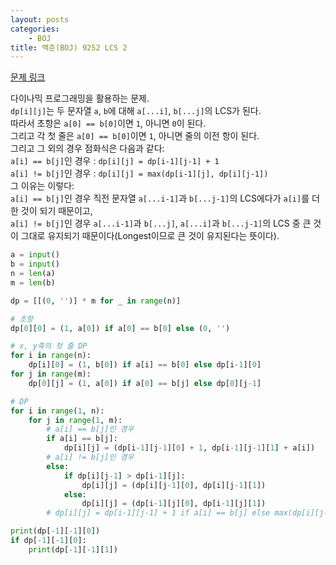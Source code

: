 ```yaml
---
layout: posts
categories:
    - BOJ
title: 백준(BOJ) 9252 LCS 2
---
```


[문제 링크](https://www.acmicpc.net/problem/9252)

다이나믹 프로그래밍을 활용하는 문제.  
`dp[i][j]`는 두 문자열 `a`, `b`에 대해 `a[...i]`, `b[...j]`의 LCS가 된다.  
따라서 초항은 `a[0] == b[0]`이면 `1`, 아니면 `0`이 된다.  
그리고 각 첫 줄은 `a[0] == b[0]`이면 `1`, 아니면 줄의 이전 항이 된다.  
그리고 그 외의 경우 점화식은 다음과 같다:  
`a[i] == b[j]`인 경우 : `dp[i][j] = dp[i-1][j-1] + 1`  
`a[i] != b[j]`인 경우 : `dp[i][j] = max(dp[i-1][j], dp[i][j-1])`  
그 이유는 이렇다:  
`a[i] == b[j]`인 경우 직전 문자열 `a[...i-1]`과 `b[...j-1]`의 LCS에다가 `a[i]`를 더한 것이 되기 때문이고,  
`a[i] != b[j]`인 경우 `a[...i-1]`과 `b[...j]`, `a[...i]`과 `b[...j-1]`의 LCS 중 큰 것이 그대로 유지되기 때문이다(Longest이므로 큰 것이 유지된다는 뜻이다).

```python
a = input()
b = input()
n = len(a)
m = len(b)

dp = [[(0, '')] * m for _ in range(n)]

# 초항
dp[0][0] = (1, a[0]) if a[0] == b[0] else (0, '')

# x, y축의 첫 줄 DP
for i in range(n):
    dp[i][0] = (1, b[0]) if a[i] == b[0] else dp[i-1][0]
for j in range(m):
    dp[0][j] = (1, a[0]) if a[0] == b[j] else dp[0][j-1]

# DP
for i in range(1, n):
    for j in range(1, m):
        # a[i] == b[j]인 경우
        if a[i] == b[j]:
            dp[i][j] = (dp[i-1][j-1][0] + 1, dp[i-1][j-1][1] + a[i])
        # a[i] != b[j]인 경우
        else:
            if dp[i][j-1] > dp[i-1][j]:
                dp[i][j] = (dp[i][j-1][0], dp[i][j-1][1])
            else:
                dp[i][j] = (dp[i-1][j][0], dp[i-1][j][1])
        # dp[i][j] = dp[i-1][j-1] + 1 if a[i] == b[j] else max(dp[i][j-1], dp[i-1][j])

print(dp[-1][-1][0])
if dp[-1][-1][0]:
    print(dp[-1][-1][1])
```
